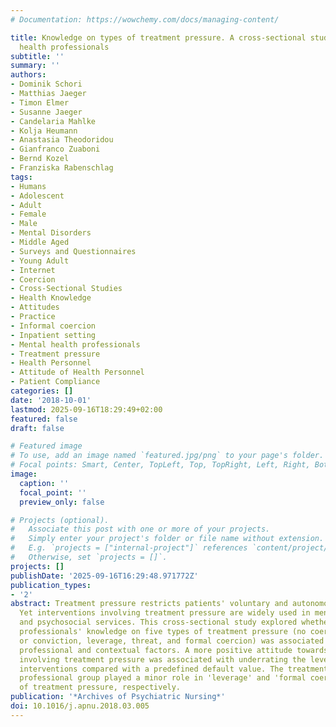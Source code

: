 ```yaml
---
# Documentation: https://wowchemy.com/docs/managing-content/

title: Knowledge on types of treatment pressure. A cross-sectional study among mental
  health professionals
subtitle: ''
summary: ''
authors:
- Dominik Schori
- Matthias Jaeger
- Timon Elmer
- Susanne Jaeger
- Candelaria Mahlke
- Kolja Heumann
- Anastasia Theodoridou
- Gianfranco Zuaboni
- Bernd Kozel
- Franziska Rabenschlag
tags:
- Humans
- Adolescent
- Adult
- Female
- Male
- Mental Disorders
- Middle Aged
- Surveys and Questionnaires
- Young Adult
- Internet
- Coercion
- Cross-Sectional Studies
- Health Knowledge
- Attitudes
- Practice
- Informal coercion
- Inpatient setting
- Mental health professionals
- Treatment pressure
- Health Personnel
- Attitude of Health Personnel
- Patient Compliance
categories: []
date: '2018-10-01'
lastmod: 2025-09-16T18:29:49+02:00
featured: false
draft: false

# Featured image
# To use, add an image named `featured.jpg/png` to your page's folder.
# Focal points: Smart, Center, TopLeft, Top, TopRight, Left, Right, BottomLeft, Bottom, BottomRight.
image:
  caption: ''
  focal_point: ''
  preview_only: false

# Projects (optional).
#   Associate this post with one or more of your projects.
#   Simply enter your project's folder or file name without extension.
#   E.g. `projects = ["internal-project"]` references `content/project/deep-learning/index.md`.
#   Otherwise, set `projects = []`.
projects: []
publishDate: '2025-09-16T16:29:48.971772Z'
publication_types:
- '2'
abstract: Treatment pressure restricts patients' voluntary and autonomous decisions.
  Yet interventions involving treatment pressure are widely used in mental health
  and psychosocial services. This cross-sectional study explored whether mental health
  professionals' knowledge on five types of treatment pressure (no coercion, persuasion
  or conviction, leverage, threat, and formal coercion) was associated with sociodemographic,
  professional and contextual factors. A more positive attitude towards interventions
  involving treatment pressure was associated with underrating the level of those
  interventions compared with a predefined default value. The treatment setting and
  professional group played a minor role in 'leverage' and 'formal coercion' types
  of treatment pressure, respectively.
publication: '*Archives of Psychiatric Nursing*'
doi: 10.1016/j.apnu.2018.03.005
---
```

